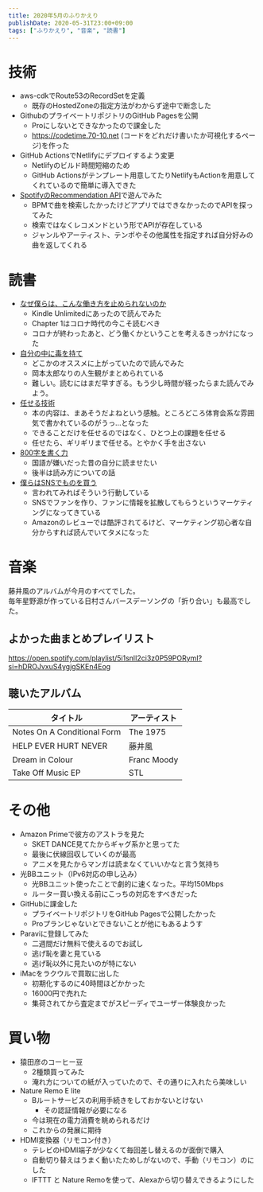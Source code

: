 ```yaml
---
title: 2020年5月のふりかえり
publishDate: 2020-05-31T23:00+09:00
tags: ["ふりかえり", "音楽", "読書"]
---
```


# 技術

- aws-cdkでRoute53のRecordSetを定義
  - 既存のHostedZoneの指定方法がわからず途中で断念した
- GithubのプライベートリポジトリのGitHub Pagesを公開
  - Proにしないとできなかったので課金した
  - https://codetime.70-10.net (コードをどれだけ書いたか可視化するページ)を作った
- GitHub ActionsでNetlifyにデプロイするよう変更
  - Netlifyのビルド時間短縮のため
  - GitHub Actionsがテンプレート用意してたりNetlifyもActionを用意してくれているので簡単に導入できた
- [SpotifyのRecommendation API](https://developer.spotify.com/documentation/web-api/reference/browse/get-recommendations/)で遊んでみた
  - BPMで曲を検索したかったけどアプリではできなかったのでAPIを探ってみた
  - 検索ではなくレコメンドという形でAPIが存在している
  - ジャンルやアーティスト、テンポやその他属性を指定すれば自分好みの曲を返してくれる

# 読書

- [なぜ僕らは、こんな働き方を止められないのか](https://www.amazon.co.jp/dp/B07Y4XXH7J)
  - Kindle Unlimitedにあったので読んでみた
  - Chapter 1はコロナ時代の今こそ読むべき
  - コロナが終わったあと、どう働くかということを考えるきっかけになった
- [自分の中に毒を持て](https://www.amazon.co.jp/dp/B079VNN2FX)
  - どこかのオススメに上がっていたので読んでみた
  - 岡本太郎なりの人生観がまとめられている
  - 難しい。読むにはまだ早すぎる。もう少し時間が経ったらまた読んでみよう。
- [任せる技術](https://www.amazon.co.jp/dp/B00D6D1DYK/)
  - 本の内容は、まあそうだよねという感触。ところどころ体育会系な雰囲気で書かれているのがうっ…となった
  - できることだけを任せるのではなく、ひとつ上の課題を任せる
  - 任せたら、ギリギリまで任せる。とやかく手を出さない
- [800字を書く力](https://www.amazon.co.jp/dp/B00FPGWB5G/)
  - 国語が嫌いだった昔の自分に読ませたい
  - 後半は読み方についての話
- [僕らはSNSでものを買う](https://www.amazon.co.jp/dp/B07WC7YJBM/)
  - 言われてみればそういう行動している
  - SNSでファンを作り、ファンに情報を拡散してもらうというマーケティングになってきている
  - Amazonのレビューでは酷評されてるけど、マーケティング初心者な自分からすれば読んでいてタメになった

# 音楽

藤井風のアルバムが今月のすべてでした。  
毎年星野源が作っている日村さんバースデーソングの「折り合い」も最高でした。

## よかった曲まとめプレイリスト

https://open.spotify.com/playlist/5i1snlI2ci3z0P59PORymI?si=hDROJvxuS4ygjgSKEn4Eog

## 聴いたアルバム

| タイトル                    | アーティスト |
| --------------------------- | ------------ |
| Notes On A Conditional Form | The 1975     |
| HELP EVER HURT NEVER        | 藤井風       |
| Dream in Colour             | Franc Moody  |
| Take Off Music EP           | STL          |

# その他

- Amazon Primeで彼方のアストラを見た
  - SKET DANCE見てたからギャグ系かと思ってた
  - 最後に伏線回収していくのが最高
  - アニメを見たからマンガは読まなくていいかなと言う気持ち
- 光BBユニット（IPv6対応の申し込み）
  - 光BBユニット使ったことで劇的に速くなった。平均150Mbps
  - ルーター買い換える前にこっちの対応をすべきだった
- GitHubに課金した
  - プライベートリポジトリをGitHub Pagesで公開したかった
  - Proプランじゃないとできないことが他にもあるようす
- Paraviに登録してみた
  - 二週間だけ無料で使えるのでお試し
  - 逃げ恥を妻と見ている
  - 逃げ恥以外に見たいのが特にない
- iMacをラクウルで買取に出した
  - 初期化するのに40時間ほどかかった
  - 16000円で売れた
  - 集荷されてから査定までがスピーディでユーザー体験良かった

# 買い物

- 猿田彦のコーヒー豆
  - 2種類買ってみた
  - 淹れ方についての紙が入っていたので、その通りに入れたら美味しい
- Nature Remo E lite
  - Bルートサービスの利用手続きをしておかないとけない
    - その認証情報が必要になる
  - 今は現在の電力消費を眺められるだけ
  - これからの発展に期待
- HDMI変換器（リモコン付き）
  - テレビのHDMI端子が少なくて毎回差し替えるのが面倒で購入
  - 自動切り替えはうまく動いたためしがないので、手動（リモコン）のにした
  - IFTTT と Nature Remoを使って、Alexaから切り替えできるようにした
